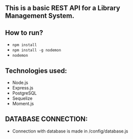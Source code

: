 ## This is a basic REST API for a Library Management System. 

## How to run?
- `npm install`
- `npm install -g nodemon`
- `nodemon`

## Technologies used:
- Node.js
- Express.js
- PostgreSQL
- Sequelize
- Moment.js

## DATABASE CONNECTION:
- Connection with database is made in /config/database.js
